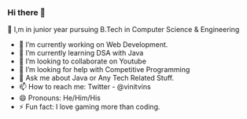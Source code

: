 ### Hi there 👋



  🏫 I,m in junior year pursuing B.Tech in Computer Science & Engineering
- 🔭 I’m currently working on Web Development.
- 🌱 I’m currently learning DSA with Java
- 👯 I’m looking to collaborate on Youtube
- 🤔 I’m looking for help with Competitive Programming
- 💬 Ask me about Java or Any Tech Related Stuff.
- 📫 How to reach me: Twitter - @vinitvins
- 😄 Pronouns: He/Him/His
- ⚡ Fun fact: I love gaming more than coding.

